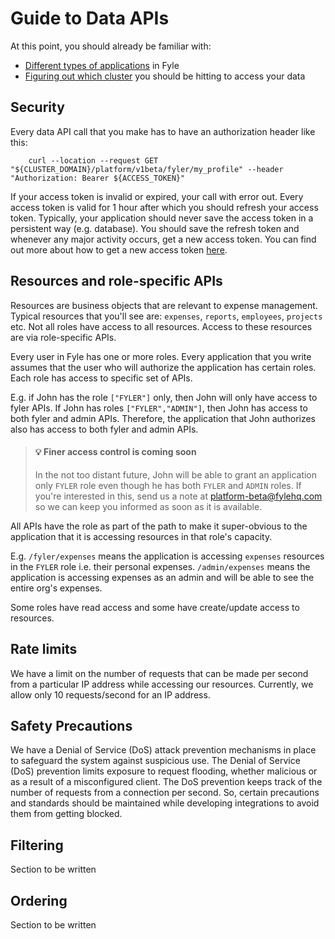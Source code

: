 # Guide to Data APIs

At this point, you should already be familiar with:
* [Different types of applications](./concepts/types-of-application.md) in Fyle
* [Figuring out which cluster](./concepts/cluster.md) you should be hitting to access your data

## Security

Every data API call that you make has to have an authorization header like this:

```
    curl --location --request GET "${CLUSTER_DOMAIN}/platform/v1beta/fyler/my_profile" --header "Authorization: Bearer ${ACCESS_TOKEN}"
```

If your access token is invalid or expired, your call with error out. Every access token is valid for 1 hour after which you should refresh your access token. Typically, your application should never save the access token in a persistent way (e.g. database). You should save the refresh token and whenever any major activity occurs, get a new access token. You can find out more about how to get a new access token [here](./broken-link).

## Resources and role-specific APIs

Resources are business objects that are relevant to expense management. Typical resources that you'll see are: `expenses`, `reports`, `employees`, `projects` etc. Not all roles have access to all resources. Access to these resources are via role-specific APIs.

Every user in Fyle has one or more roles. Every application that you write assumes that the user who will authorize the application has certain roles. Each role has access to specific set of APIs.

E.g. if John has the role `["FYLER"]` only, then John will only have access to fyler APIs. If John has roles `["FYLER","ADMIN"]`, then John has access to both fyler and admin APIs. Therefore, the application that John authorizes also has access to both fyler and admin APIs.

> #### 💡 Finer access control is coming soon
>
> In the not too distant future, John will be able to grant an application only `FYLER` role even though he has both `FYLER` and `ADMIN` roles. If you're interested in this, send us a note at platform-beta@fylehq.com so we can keep you informed as soon as it is available.

All APIs have the role as part of the path to make it super-obvious to the application that it is accessing resources in that role's capacity.

E.g. `/fyler/expenses` means the application is accessing `expenses` resources in the `FYLER` role i.e. their personal expenses. `/admin/expenses` means the application is accessing expenses as an admin and will be able to see the entire org's expenses.

Some roles have read access and some have create/update access to resources. 

## Rate limits

We have a limit on the number of requests that can be made per second from a particular IP address while accessing our resources. Currently, we allow only 10 requests/second for an IP address.

## Safety Precautions
We have a Denial of Service (DoS) attack prevention mechanisms in place to safeguard the system against suspicious use. The Denial of Service (DoS) prevention limits exposure to request flooding, whether malicious or as a result of a misconfigured client. The DoS prevention keeps track of the number of requests from a connection per second. So, certain precautions and standards should be maintained while developing integrations to avoid them from getting blocked.

## Filtering

Section to be written

## Ordering

Section to be written
